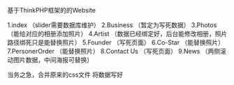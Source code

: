基于ThinkPHP框架的的Website

1.index （slider需要数据库维护）
2.Business  （暂定为写死数据）
3.Photos  （能给对应的相册添加照片）
4.Artist  （数据已经绑定好，后台能修改相册，照片路径绑死只是能替换照片）
5.Founder （写死页面）
6.Co-Star （能替换照片）
7.PersonerOrder （能替换照片）
8.Contact Us  （写死页面）
9.News  （两侧滚动图片数据，中间海报可替换）

当务之急，合并原来的css文件
将数据写好
